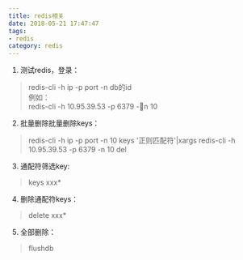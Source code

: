 ```yaml
---
title: redis相关
date: 2018-05-21 17:47:47
tags:
- redis
category: redis
---
```

1. 测试redis，登录：  
>redis-cli -h ip -p port -n db的id  
例如：  
>redis-cli -h 10.95.39.53 -p 6379 -n 10
2. 批量删除批量删除keys：  
>redis-cli -h ip -p port -n 10 keys '正则匹配符'|xargs redis-cli -h 10.95.39.53 -p 6379 -n 10  del  
3. 通配符筛选key:  
>keys xxx*  

4. 删除通配符keys：  
>delete  xxx*

5. 全部删除：
>flushdb
